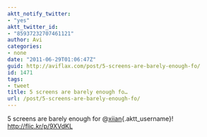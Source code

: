 ```yaml
---
aktt_notify_twitter:
- "yes"
aktt_twitter_id:
- "85937232707461121"
author: Avi
categories:
- none
date: "2011-06-29T01:06:47Z"
guid: http://aviflax.com/post/5-screens-are-barely-enough-fo/
id: 1471
tags:
- tweet
title: 5 screens are barely enough fo…
url: /post/5-screens-are-barely-enough-fo/
---
```

5 screens are barely enough for @[xiian](http://twitter.com/xiian){.aktt_username}! <a href="http://flic.kr/p/9XVdKL" rel="nofollow">http://flic.kr/p/9XVdKL</a>
